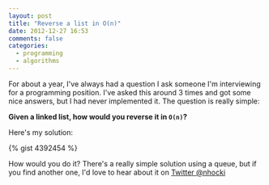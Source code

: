 ```yaml
---
layout: post
title: "Reverse a list in O(n)"
date: 2012-12-27 16:53
comments: false
categories: 
  - programming
  - algorithms
---
```


For about a year, I've always had a question I ask someone I'm interviewing for
a programming position. I've asked this around 3 times and got some nice
answers, but I had never implemented it. The question is really simple:

**Given a linked list, how would you reverse it in `O(n)`?**

Here's my solution:

{% gist 4392454 %}

How would you do it? There's a really simple solution using a queue, but if you
find another one, I'd love to hear about it on
[Twitter @nhocki](https://twitter.com/nhocki)
